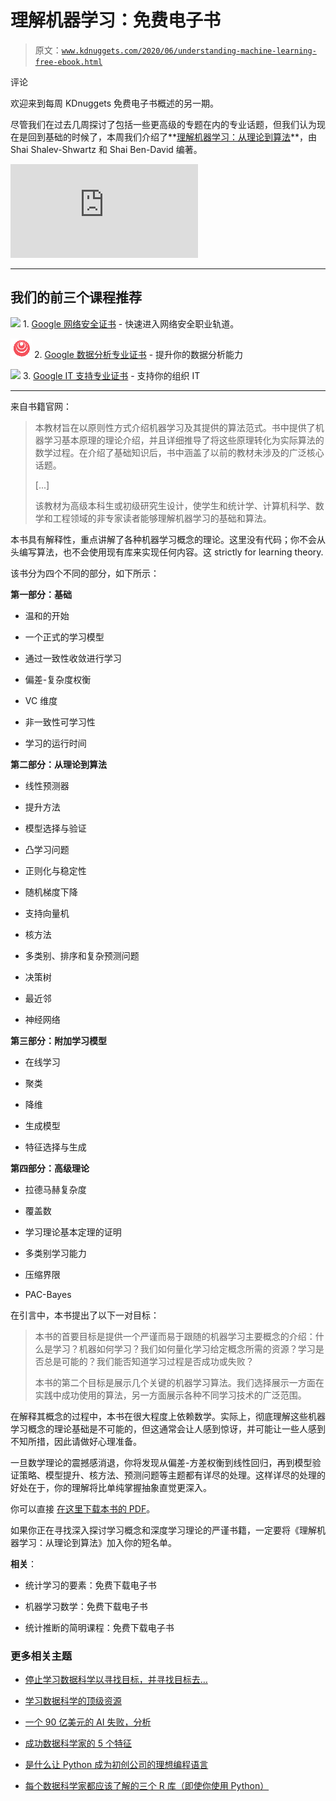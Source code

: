 # 理解机器学习：免费电子书

> 原文：[`www.kdnuggets.com/2020/06/understanding-machine-learning-free-ebook.html`](https://www.kdnuggets.com/2020/06/understanding-machine-learning-free-ebook.html)

评论

欢迎来到每周 KDnuggets 免费电子书概述的另一期。

尽管我们在过去几周探讨了包括一些更高级的专题在内的专业话题，但我们认为现在是回到基础的时候了，本周我们介绍了**[理解机器学习：从理论到算法](https://www.cse.huji.ac.il/~shais/UnderstandingMachineLearning/index.html)**，由 Shai Shalev-Shwartz 和 Shai Ben-David 编著。

![书籍封面](https://www.cse.huji.ac.il/~shais/UnderstandingMachineLearning/index.html)

* * *

## 我们的前三个课程推荐

![](img/0244c01ba9267c002ef39d4907e0b8fb.png) 1\. [Google 网络安全证书](https://www.kdnuggets.com/google-cybersecurity) - 快速进入网络安全职业轨道。

![](img/e225c49c3c91745821c8c0368bf04711.png) 2\. [Google 数据分析专业证书](https://www.kdnuggets.com/google-data-analytics) - 提升你的数据分析能力

![](img/0244c01ba9267c002ef39d4907e0b8fb.png) 3\. [Google IT 支持专业证书](https://www.kdnuggets.com/google-itsupport) - 支持你的组织 IT

* * *

来自书籍官网：

> 本教材旨在以原则性方式介绍机器学习及其提供的算法范式。书中提供了机器学习基本原理的理论介绍，并且详细推导了将这些原理转化为实际算法的数学过程。在介绍了基础知识后，书中涵盖了以前的教材未涉及的广泛核心话题。
> 
> [...]
> 
> 该教材为高级本科生或初级研究生设计，使学生和统计学、计算机科学、数学和工程领域的非专家读者能够理解机器学习的基础和算法。

本书具有解释性，重点讲解了各种机器学习概念的理论。这里没有代码；你不会从头编写算法，也不会使用现有库来实现任何内容。这 strictly for learning theory.

该书分为四个不同的部分，如下所示：

**第一部分：基础**

+   温和的开始

+   一个正式的学习模型

+   通过一致性收敛进行学习

+   偏差-复杂度权衡

+   VC 维度

+   非一致性可学习性

+   学习的运行时间

**第二部分：从理论到算法**

+   线性预测器

+   提升方法

+   模型选择与验证

+   凸学习问题

+   正则化与稳定性

+   随机梯度下降

+   支持向量机

+   核方法

+   多类别、排序和复杂预测问题

+   决策树

+   最近邻

+   神经网络

**第三部分：附加学习模型**

+   在线学习

+   聚类

+   降维

+   生成模型

+   特征选择与生成

**第四部分：高级理论**

+   拉德马赫复杂度

+   覆盖数

+   学习理论基本定理的证明

+   多类别学习能力

+   压缩界限

+   PAC-Bayes

在引言中，本书提出了以下一对目标：

> 本书的首要目标是提供一个严谨而易于跟随的机器学习主要概念的介绍：什么是学习？机器如何学习？我们如何量化学习给定概念所需的资源？学习是否总是可能的？我们能否知道学习过程是否成功或失败？
> 
> 本书的第二个目标是展示几个关键的机器学习算法。我们选择展示一方面在实践中成功使用的算法，另一方面展示各种不同学习技术的广泛范围。

在解释其概念的过程中，本书在很大程度上依赖数学。实际上，彻底理解这些机器学习概念的理论基础是不可能的，但这通常会让人感到惊讶，并可能让一些人感到不知所措，因此请做好心理准备。

一旦数学理论的震撼感消退，你将发现从偏差-方差权衡到线性回归，再到模型验证策略、模型提升、核方法、预测问题等主题都有详尽的处理。这样详尽的处理的好处在于，你的理解将比单纯掌握抽象直觉更深入。

你可以直接 [在这里下载本书的 PDF](https://www.cse.huji.ac.il/~shais/UnderstandingMachineLearning/understanding-machine-learning-theory-algorithms.pdf)。

如果你正在寻找深入探讨学习概念和深度学习理论的严谨书籍，一定要将《理解机器学习：从理论到算法》加入你的短名单。

**相关**：

+   统计学习的要素：免费下载电子书

+   机器学习数学：免费下载电子书

+   统计推断的简明课程：免费下载电子书

### 更多相关主题

+   [停止学习数据科学以寻找目标，并寻找目标去…](https://www.kdnuggets.com/2021/12/stop-learning-data-science-find-purpose.html)

+   [学习数据科学的顶级资源](https://www.kdnuggets.com/2021/12/springboard-top-resources-learn-data-science-statistics.html)

+   [一个 90 亿美元的 AI 失败，分析](https://www.kdnuggets.com/2021/12/9b-ai-failure-examined.html)

+   [成功数据科学家的 5 个特征](https://www.kdnuggets.com/2021/12/5-characteristics-successful-data-scientist.html)

+   [是什么让 Python 成为初创公司的理想编程语言](https://www.kdnuggets.com/2021/12/makes-python-ideal-programming-language-startups.html)

+   [每个数据科学家都应该了解的三个 R 库（即使你使用 Python）](https://www.kdnuggets.com/2021/12/three-r-libraries-every-data-scientist-know-even-python.html)
